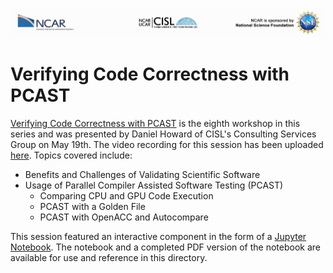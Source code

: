 ![NCAR UCAR Logo](../NCAR_CISL_NSF_banner.jpeg)
# Verifying Code Correctness with PCAST

[Verifying Code Correctness with PCAST](08_PCAST.ipynb) is the eighth workshop in this series and was presented by Daniel Howard of CISL's Consulting Services Group on May 19th. The video recording for this session has been uploaded [here](https://youtu.be/GBledvf6mDs). Topics covered include:

* Benefits and Challenges of Validating Scientific Software
* Usage of Parallel Compiler Assisted Software Testing (PCAST)
    * Comparing CPU and GPU Code Execution
    * PCAST with a Golden File  
    * PCAST with OpenACC and Autocompare

This session featured an interactive component in the form of a [Jupyter Notebook](08_PCAST.ipynb). The notebook and a completed PDF version of the notebook are available for use and reference in this directory.